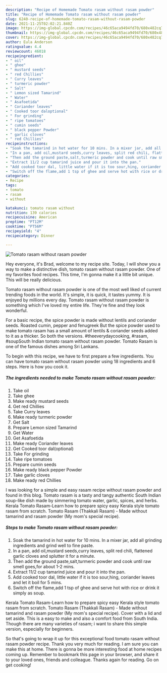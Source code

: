 ```yaml
---
description: "Recipe of Homemade Tomato rasam without rasam powder"
title: "Recipe of Homemade Tomato rasam without rasam powder"
slug: 6240-recipe-of-homemade-tomato-rasam-without-rasam-powder
date: 2021-11-25T02:02:21.840Z
image: https://img-global.cpcdn.com/recipes/46c65aca9494fd70/680x482cq70/tomato-rasam-without-rasam-powder-recipe-main-photo.jpg
thumbnail: https://img-global.cpcdn.com/recipes/46c65aca9494fd70/680x482cq70/tomato-rasam-without-rasam-powder-recipe-main-photo.jpg
cover: https://img-global.cpcdn.com/recipes/46c65aca9494fd70/680x482cq70/tomato-rasam-without-rasam-powder-recipe-main-photo.jpg
author: Eula Anderson
ratingvalue: 4.4
reviewcount: 46018
recipeingredient:
- " oil"
- " ghee"
- " mustard seeds"
- " red Chillies"
- " Curry leaves"
- " turmeric powder"
- " Salt"
- " Lemon sized Tamarind"
- " Water"
- " Asafoetida"
- " Coriander leaves"
- " Cooked toor daloptional"
- " For grinding"
- " ripe tomatoes"
- " cumin seeds"
- " black pepper Powder"
- " garlic cloves"
- " red Chillies"
recipeinstructions:
- "Soak the tamarind in hot water for 10 mins. In a mixer jar, add all grinding ingredients and grind well to fine paste."
- "In a pan, add oil,mustard seeds,curry leaves, split red chili, flattened garlic cloves and splutter it for a minute."
- "Then add the ground paste,salt,turmeric powder and cook until raw smell goes,for about 1-2 mins."
- "Extract 11/2 cup tamarind juice and pour it into the pan."
- "Add cooked toor dal, little water if it is too sour,hing, coriander leaves and let it boil for 5 mins."
- "Switch off the flame,add 1 tsp of ghee and serve hot with rice or drink it simply as soup."
categories:
- Recipe
tags:
- tomato
- rasam
- without

katakunci: tomato rasam without 
nutrition: 139 calories
recipecuisine: American
preptime: "PT12M"
cooktime: "PT56M"
recipeyield: "4"
recipecategory: Dinner

---
```



![Tomato rasam without rasam powder](https://img-global.cpcdn.com/recipes/46c65aca9494fd70/680x482cq70/tomato-rasam-without-rasam-powder-recipe-main-photo.jpg)

Hey everyone, it's Brad, welcome to my recipe site. Today, I will show you a way to make a distinctive dish, tomato rasam without rasam powder. One of my favorites food recipes. This time, I'm gonna make it a little bit unique. This will be really delicious.

Tomato rasam without rasam powder is one of the most well liked of current trending foods in the world. It's simple, it is quick, it tastes yummy. It is enjoyed by millions every day. Tomato rasam without rasam powder is something which I've loved my entire life. They're fine and they look wonderful.

For a basic recipe, the spice powder is made without lentils and coriander seeds. Roasted cumin, pepper and fenugreek But the spice powder used to make tomato rasam has a small amount of lentils &amp; coriander seeds added to it as a thicker. So both the versions. #theeverydaycooking, #rasam, #soupSouth Indian tomato rasam without rasam powder. Tomato Rasam is one of the famous dishes among Sri Lankans.


To begin with this recipe, we have to first prepare a few ingredients. You can have tomato rasam without rasam powder using 18 ingredients and 6 steps. Here is how you cook it.

<!--inarticleads1-->

##### The ingredients needed to make Tomato rasam without rasam powder:

1. Take  oil
1. Take  ghee
1. Make ready  mustard seeds
1. Get  red Chillies
1. Take  Curry leaves
1. Make ready  turmeric powder
1. Get  Salt
1. Prepare  Lemon sized Tamarind
1. Get  Water
1. Get  Asafoetida
1. Make ready  Coriander leaves
1. Get  Cooked toor dal(optional)
1. Take  For grinding
1. Take  ripe tomatoes
1. Prepare  cumin seeds
1. Make ready  black pepper Powder
1. Take  garlic cloves
1. Make ready  red Chillies


I was looking for a simple and easy rasam recipe without rasam powder and found in this blog. Tomato rasam is a tasty and tangy authentic South Indian soup-like dish made by simmering tomato water, garlic, spices, and herbs. Kerala Tomato Rasam-Learn how to prepare spicy easy Kerala style tomato rasam from scratch. Tomato Rasam (Thakkali Rasam) - Made without tamarind and rasam powder (My mom&#39;s special recipe). 

<!--inarticleads2-->

##### Steps to make Tomato rasam without rasam powder:

1. Soak the tamarind in hot water for 10 mins. In a mixer jar, add all grinding ingredients and grind well to fine paste.
1. In a pan, add oil,mustard seeds,curry leaves, split red chili, flattened garlic cloves and splutter it for a minute.
1. Then add the ground paste,salt,turmeric powder and cook until raw smell goes,for about 1-2 mins.
1. Extract 11/2 cup tamarind juice and pour it into the pan.
1. Add cooked toor dal, little water if it is too sour,hing, coriander leaves and let it boil for 5 mins.
1. Switch off the flame,add 1 tsp of ghee and serve hot with rice or drink it simply as soup.


Kerala Tomato Rasam-Learn how to prepare spicy easy Kerala style tomato rasam from scratch. Tomato Rasam (Thakkali Rasam) - Made without tamarind and rasam powder (My mom&#39;s special recipe). Cover with a lid and set aside. This is a easy to make and also a comfort food from South India. Though there are many varieties of rasam; i want to share this simple version, especially for beginners. 

So that's going to wrap it up for this exceptional food tomato rasam without rasam powder recipe. Thank you very much for reading. I am sure you can make this at home. There is gonna be more interesting food at home recipes coming up. Remember to bookmark this page in your browser, and share it to your loved ones, friends and colleague. Thanks again for reading. Go on get cooking!

